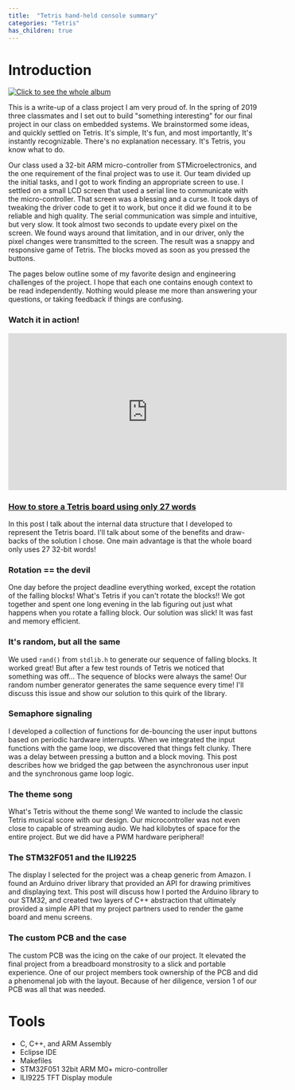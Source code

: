 ```yaml
---
title:  "Tetris hand-held console summary"
categories: "Tetris"
has_children: true
---
```


# Introduction

[![Click to see the whole album](https://i.imgur.com/9mwxCgN.jpeg)](https://imgur.com/gallery/V4nO59C)

This is a write-up of a class project I am very proud of. In the spring of 2019 three classmates and I set out to build "something interesting" for our final project in our class on embedded systems. We brainstormed some ideas, and quickly settled on Tetris. It's simple, It's fun, and most importantly, It's instantly recognizable. There's no explanation necessary. It's Tetris, you know what to do. 

Our class used a 32-bit ARM micro-controller from STMicroelectronics, and the one requirement of the final project was to use it. Our team divided up the initial tasks, and I got to work finding an appropriate screen to use. I settled on a small LCD screen that used a serial line to communicate with the micro-controller. That screen was a blessing and a curse. It took days of tweaking the driver code to get it to work, but once it did we found it to be reliable and high quality. The serial communication was simple and intuitive, but very slow. It took almost two seconds to update every pixel on the screen. We found ways around that limitation, and in our driver, only the pixel changes were transmitted to the screen. The result was a snappy and responsive game of Tetris. The blocks moved as soon as you pressed the buttons.

The pages below outline some of my favorite design and engineering challenges of the project. I hope that each one contains enough context to be read independently. Nothing would please me more than answering your questions, or taking feedback if things are confusing.
### Watch it in action!
<iframe width="560" height="315" src="https://www.youtube.com/embed/Zn4HCWd0aRU" frameborder="0" allow="accelerometer; autoplay; clipboard-write; encrypted-media; gyroscope; picture-in-picture" allowfullscreen></iframe>

### [How to store a Tetris board using only 27 words](/tetris/board.html)
In this post I talk about the internal data structure that I developed to represent the Tetris board. I'll talk about some of the benefits and draw-backs of the solution I chose. One main advantage is that the whole board only uses 27 32-bit words!
	
### Rotation == the devil
One day before the project deadline everything worked, except the rotation of the falling blocks! What's Tetris if you can't rotate the blocks!! We got together and spent one long evening in the lab figuring out just what happens when you rotate a falling block. Our solution was slick! It was fast and memory efficient.
		
### It's random, but all the same
We used ```rand()``` from ```stdlib.h``` to generate our sequence of falling blocks. It worked great! But after a few test rounds of Tetris we noticed that something was off... The sequence of blocks were always the same! Our random number generator generates the same sequence every time! I'll discuss this issue and show our solution to this quirk of the library. 
	
### Semaphore signaling
I developed a collection of functions for de-bouncing the user input buttons based on periodic hardware interrupts. When we integrated the input functions with the game loop, we discovered that things felt clunky. There was a delay between pressing a button and a block moving. This post describes how we bridged the gap between the asynchronous user input and the synchronous game loop logic.
	
### The theme song
What's Tetris without the theme song! We wanted to include the classic Tetris musical score with our design. Our microcontroller was not even close to capable of streaming audio. We had kilobytes of space for the entire project. But we did have a PWM hardware peripheral! 
	
### The STM32F051 and the ILI9225
The display I selected for the project was a cheap generic from Amazon. I found an Arduino driver library that provided an API for drawing primitives and displaying text. This post will discuss how I ported the Arduino library to our STM32, and created two layers of C++ abstraction that ultimately provided a simple API that my project partners used to render the game board and menu screens.

### The custom PCB and the case
The custom PCB was the icing on the cake of our project. It elevated the final project from a breadboard monstrosity to a slick and portable experience. One of our project members took ownership of the PCB and did a phenomenal job with the layout. Because of her diligence, version 1 of our PCB was all that was needed.

<!-- ### C++, C, and Assembly all in the same file -->

# Tools
  * C, C++, and ARM Assembly
  * Eclipse IDE
  * Makefiles
  * STM32F051 32bit ARM M0+ micro-controller
  * ILI9225 TFT Display module
